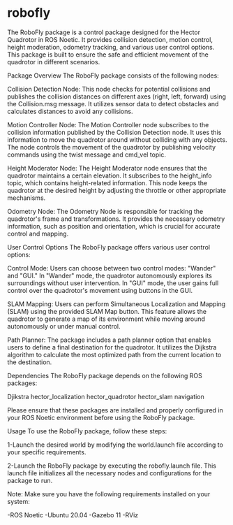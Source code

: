 # robofly
The RoboFly package is a control package designed for the Hector Quadrotor in ROS Noetic. It provides collision detection, motion control, height moderation, odometry tracking, and various user control options. This package is built to ensure the safe and efficient movement of the quadrotor in different scenarios.

Package Overview
The RoboFly package consists of the following nodes:

Collision Detection Node: This node checks for potential collisions and publishes the collision distances on different axes (right, left, forward) using the Collision.msg message. It utilizes sensor data to detect obstacles and calculates distances to avoid any collisions.

Motion Controller Node: The Motion Controller node subscribes to the collision information published by the Collision Detection node. It uses this information to move the quadrotor around without colliding with any objects. The node controls the movement of the quadrotor by publishing velocity commands using the twist message and cmd_vel topic.

Height Moderator Node: The Height Moderator node ensures that the quadrotor maintains a certain elevation. It subscribes to the height_info topic, which contains height-related information. This node keeps the quadrotor at the desired height by adjusting the throttle or other appropriate mechanisms.

Odometry Node: The Odometry Node is responsible for tracking the quadrotor's frame and transformations. It provides the necessary odometry information, such as position and orientation, which is crucial for accurate control and mapping.

User Control Options
The RoboFly package offers various user control options:

Control Mode: Users can choose between two control modes: "Wander" and "GUI." In "Wander" mode, the quadrotor autonomously explores its surroundings without user intervention. In "GUI" mode, the user gains full control over the quadrotor's movement using buttons in the GUI.

SLAM Mapping: Users can perform Simultaneous Localization and Mapping (SLAM) using the provided SLAM Map button. This feature allows the quadrotor to generate a map of its environment while moving around autonomously or under manual control.

Path Planner: The package includes a path planner option that enables users to define a final destination for the quadrotor. It utilizes the Dijkstra algorithm to calculate the most optimized path from the current location to the destination.

Dependencies
The RoboFly package depends on the following ROS packages:

Djikstra
hector_localization
hector_quadrotor
hector_slam
navigation

Please ensure that these packages are installed and properly configured in your ROS Noetic environment before using the RoboFly package.

Usage
To use the RoboFly package, follow these steps:

1-Launch the desired world by modifying the world.launch file according to your specific requirements.

2-Launch the RoboFly package by executing the robofly.launch file. This launch file initializes all the necessary nodes and configurations for the package to run.

Note: Make sure you have the following requirements installed on your system:

-ROS Noetic
-Ubuntu 20.04
-Gazebo 11
-RViz

